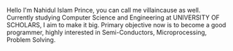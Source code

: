 Hello I'm Nahidul Islam Prince, you can call me villaincause as well.
Currently studying Computer Science and Engineering at UNIVERSITY OF SCHOLARS, I aim to make it big.
Primary objective now is to become a good programmer, highly interested in Semi-Conductors, Microprocessing, Problem Solving.
